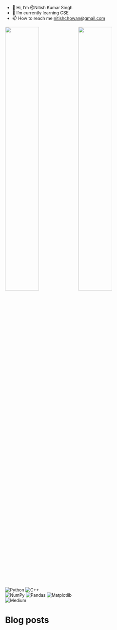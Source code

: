- 👋 Hi, I’m @Nitish Kumar Singh
- 🌱 I’m currently learning CSE
- 📫 How to reach me nitishchowan@gmail.com
<img align="left" width= "47%" src="https://github-readme-stats.vercel.app/api?username=nitishwaa&show_icons=true&theme=radical" />
<img align="left" width= "47%" src="https://github-readme-stats.vercel.app/api/top-langs/?username=nitishwaa&layout=compact" />
<br />
<br />
<br />
<br />
<br />
<br />
<br />  
<br />  

![Python](https://img.shields.io/badge/python-3670A0?style=for-the-badge&logo=python&logoColor=ffdd54) 
![C++](https://img.shields.io/badge/c++-%2300599C.svg?style=for-the-badge&logo=c%2B%2B&logoColor=white)  
![NumPy](https://img.shields.io/badge/numpy-%23013243.svg?style=for-the-badge&logo=numpy&logoColor=white) 
![Pandas](https://img.shields.io/badge/pandas-%23150458.svg?style=for-the-badge&logo=pandas&logoColor=white) 
![Matplotlib](https://img.shields.io/badge/Matplotlib-%23#ffffff.svg?style=for-the-badge&logo=Matplotlib&logoColor=white)  
![Medium](https://img.shields.io/badge/Medium-12100E?style=for-the-badge&logo=medium&logoColor=white)  

# Blog posts
<!-- BLOG-POST-LIST:START -->
<!-- BLOG-POST-LIST:END -->
